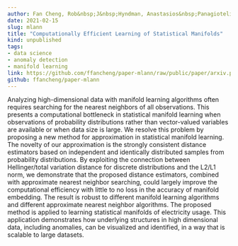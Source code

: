 ```yaml
---
author: Fan Cheng, Rob&nbsp;J&nbsp;Hyndman, Anastasios&nbsp;Panagiotelis
date: 2021-02-15
slug: mlann
title: "Computationally Efficient Learning of Statistical Manifolds"
kind: unpublished
tags:
- data science
- anomaly detection
- manifold learning
link: https://github.com/ffancheng/paper-mlann/raw/public/paper/arxiv.pdf
github: ffancheng/paper-mlann
---
```


Analyzing high-dimensional data with manifold learning algorithms often requires searching for the nearest neighbors of all observations. This presents a computational bottleneck in statistical manifold learning when observations of probability distributions rather than vector-valued variables are available or when data size is large. We resolve this problem by proposing a new method for approximation in statistical manifold learning. The novelty of our approximation is the strongly consistent distance estimators based on independent and identically distributed samples from probability distributions. By exploiting the connection between Hellinger/total variation distance for discrete distributions and the L2/L1 norm, we demonstrate that the proposed distance estimators, combined with approximate nearest neighbor searching, could largely improve the computational efficiency with little to no loss in the accuracy of manifold embedding. The result is robust to different manifold learning algorithms and different approximate nearest neighbor algorithms. The proposed method is applied to learning statistical manifolds of electricity usage. This application demonstrates how underlying structures in high dimensional data, including anomalies, can be visualized and identified, in a way that is scalable to large datasets.
